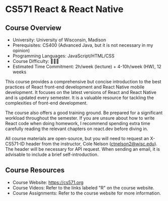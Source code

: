 # CS571 React & React Native

## Course Overview

- University: University of Wisconsin, Madison
- Prerequisites: CS400 (Advanced Java, but it is not necessary in my opinion)
- Programming Languages: JavaScript/HTML/CSS
- Course Difficulty: 🌟🌟🌟
- Estimated Time Commitment: 2h/week (lecture) + 4-10h/week (HW), 12 weeks

This course provides a comprehensive but concise introduction to the best practices of React front-end development and React Native mobile development. It focuses on the latest versions of React and React Native and is updated every semester. It is a valuable resource for tackling the complexities of front-end development.

The course also offers a good training ground. Be prepared for a significant workload throughout the semester. If you are unsure about how to write React code when doing homework, I recommend spending extra time carefully reading the relevant chapters on react.dev before diving in.

All course materials are open-source, but you will need to request an X-CS571-ID header from the instructor, Cole Nelson (ctnelson2@wisc.edu). The header will be necessary for API request. When sending an email, it is advisable to include a brief self-introduction.

## Course Resources

- Course Website: <https://cs571.org>
- Course Videos: Refer to the links labeled "R" on the course website.
- Course Assignments: Refer to the course website for more information.
